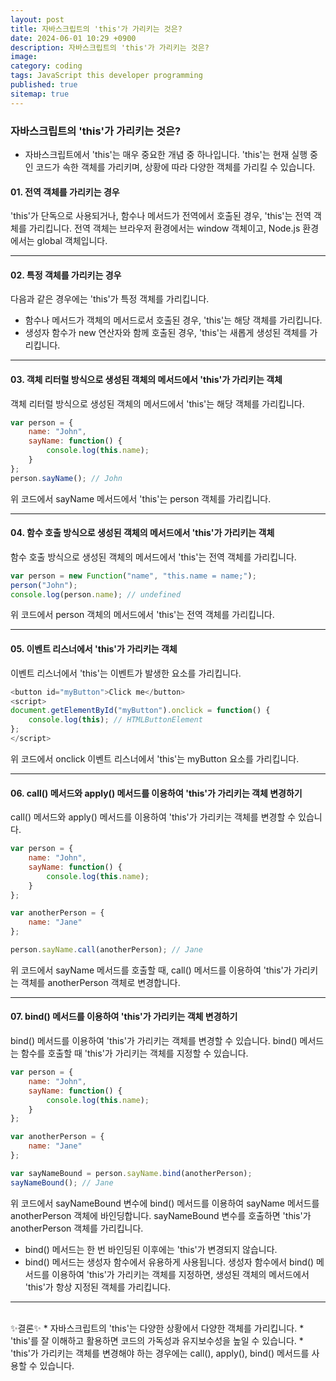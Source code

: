 ```yaml
---
layout: post
title: 자바스크립트의 'this'가 가리키는 것은?
date: 2024-06-01 10:29 +0900
description: 자바스크립트의 'this'가 가리키는 것은?
image: 
category: coding
tags: JavaScript this developer programming
published: true
sitemap: true
---
```



### 자바스크립트의 'this'가 가리키는 것은?
* 자바스크립트에서 'this'는 매우 중요한 개념 중 하나입니다.
'this'는 현재 실행 중인 코드가 속한 객체를 가리키며, 상황에 따라 다양한 객체를 가리킬 수 있습니다.

#### 01. 전역 객체를 가리키는 경우
'this'가 단독으로 사용되거나, 함수나 메서드가 전역에서 호출된 경우, 'this'는 전역 객체를 가리킵니다.
전역 객체는 브라우저 환경에서는 window 객체이고, Node.js 환경에서는 global 객체입니다.

------------------------------------------------------------------

#### 02. 특정 객체를 가리키는 경우

다음과 같은 경우에는 'this'가 특정 객체를 가리킵니다.

* 함수나 메서드가 객체의 메서드로서 호출된 경우, 'this'는 해당 객체를 가리킵니다.
* 생성자 함수가 new 연산자와 함께 호출된 경우, 'this'는 새롭게 생성된 객체를 가리킵니다.

------------------------------------------------------------------

#### 03. 객체 리터럴 방식으로 생성된 객체의 메서드에서 'this'가 가리키는 객체

객체 리터럴 방식으로 생성된 객체의 메서드에서 'this'는 해당 객체를 가리킵니다.

````javascript
var person = {
    name: "John",
    sayName: function() {
        console.log(this.name);
    }
};
person.sayName(); // John
````

위 코드에서 sayName 메서드에서 'this'는 person 객체를 가리킵니다.

------------------------------------------------------------------

#### 04. 함수 호출 방식으로 생성된 객체의 메서드에서 'this'가 가리키는 객체

함수 호출 방식으로 생성된 객체의 메서드에서 'this'는 전역 객체를 가리킵니다.

````javascript
var person = new Function("name", "this.name = name;");
person("John");
console.log(person.name); // undefined
````

위 코드에서 person 객체의 메서드에서 'this'는 전역 객체를 가리킵니다.

------------------------------------------------------------------

#### 05. 이벤트 리스너에서 'this'가 가리키는 객체

이벤트 리스너에서 'this'는 이벤트가 발생한 요소를 가리킵니다.

````javascript
<button id="myButton">Click me</button>
<script>
document.getElementById("myButton").onclick = function() {
    console.log(this); // HTMLButtonElement
};
</script>
````

위 코드에서 onclick 이벤트 리스너에서 'this'는 myButton 요소를 가리킵니다.

------------------------------------------------------------------

#### 06. call() 메서드와 apply() 메서드를 이용하여 'this'가 가리키는 객체 변경하기

call() 메서드와 apply() 메서드를 이용하여 'this'가 가리키는 객체를 변경할 수 있습니다.

````javascript
var person = {
    name: "John",
    sayName: function() {
        console.log(this.name);
    }
};

var anotherPerson = {
    name: "Jane"
};

person.sayName.call(anotherPerson); // Jane
````

위 코드에서 sayName 메서드를 호출할 때,
call() 메서드를 이용하여 'this'가 가리키는 객체를 anotherPerson 객체로 변경합니다.

------------------------------------------------------------------

#### 07. bind() 메서드를 이용하여 'this'가 가리키는 객체 변경하기

bind() 메서드를 이용하여 'this'가 가리키는 객체를 변경할 수 있습니다.
bind() 메서드는 함수를 호출할 때 'this'가 가리키는 객체를 지정할 수 있습니다.

````javascript
var person = {
    name: "John",
    sayName: function() {
        console.log(this.name);
    }
};

var anotherPerson = {
    name: "Jane"
};

var sayNameBound = person.sayName.bind(anotherPerson);
sayNameBound(); // Jane
````

위 코드에서 sayNameBound 변수에 bind() 메서드를 이용하여 sayName 메서드를 anotherPerson 객체에 바인딩합니다. sayNameBound 변수를 호출하면 'this'가 anotherPerson 객체를 가리킵니다.

* bind() 메서드는 한 번 바인딩된 이후에는 'this'가 변경되지 않습니다.
* bind() 메서드는 생성자 함수에서 유용하게 사용됩니다.
생성자 함수에서 bind() 메서드를 이용하여 'this'가 가리키는 객체를 지정하면,
생성된 객체의 메서드에서 'this'가 항상 지정된 객체를 가리킵니다.

------------------------------------------------------------------

<br />
✨결론✨
* 자바스크립트의 'this'는 다양한 상황에서 다양한 객체를 가리킵니다.
* 'this'를 잘 이해하고 활용하면 코드의 가독성과 유지보수성을 높일 수 있습니다.
* 'this'가 가리키는 객체를 변경해야 하는 경우에는 call(), apply(), bind() 메서드를 사용할 수 있습니다.








